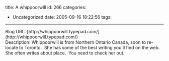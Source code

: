 title: A whippoorwill
id: 266
categories:
  - Uncategorized
date: 2005-09-16 18:22:56
tags:
---

<div class="flexinode-body flexinode-2"><div class="form-item">
 Blog URL: 
 [http://whippoorwill.typepad.com/](http://whippoorwill.typepad.com/)
</div>
<div class="flexinode-textarea-3"><div class="form-item">
 Description: 
 Whippoorwill is from Northern Ontario Canada, soon to re-locate to Toronto.  She has some of the best writing you&#039;ll find on the web.  She often writes about place.  You need to check her out.
</div>
</div></div>
